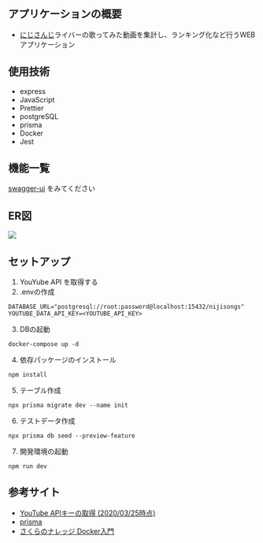 ## アプリケーションの概要
- [にじさんじ](https://www.nijisanji.jp/members)ライバーの歌ってみた動画を集計し、ランキング化など行うWEBアプリケーション
## 使用技術
- express
- JavaScript
- Prettier
- postgreSQL
- prisma
- Docker
- Jest
## 機能一覧
[swagger-ui](https://storage.googleapis.com/nijisongs-swagger-ui/dist/index.html) をみてください
## ER図
![](https://storage.googleapis.com/vtuber_image/nijisongs-schema.svg)
## セットアップ
1. YouYube API を取得する
2. .envの作成
```
DATABASE_URL="postgresql://root:password@localhost:15432/nijisongs"
YOUTUBE_DATA_API_KEY=<YOUTUBE_API_KEY>
```
3. DBの起動
```
docker-compose up -d
```
4. 依存パッケージのインストール
```
npm install
```
5. テーブル作成
```
npx prisma migrate dev --name init
```
6. テストデータ作成
```
npx prisma db seed --preview-feature
```
7. 開発環境の起動
```
npm run dev
```
## 参考サイト
- [YouTube APIキーの取得 (2020/03/25時点)](https://qiita.com/iroiro_bot/items/1016a6a439dfb8d21eca)
- [prisma](https://www.prisma.io/)
- [さくらのナレッジ Docker入門](https://knowledge.sakura.ad.jp/13265/)
